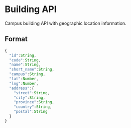 # Building API

Campus building API with geographic location information.

## Format

```js
{
  "id":String,
  "code":String,
  "name":String,
  "short_name":String,
  "campus":String,
  "lat":Number,
  "lng":Number,
  "address":{
    "street":String,
    "city":String,
    "province":String,
    "country":String,
    "postal":String
  }
}
```
